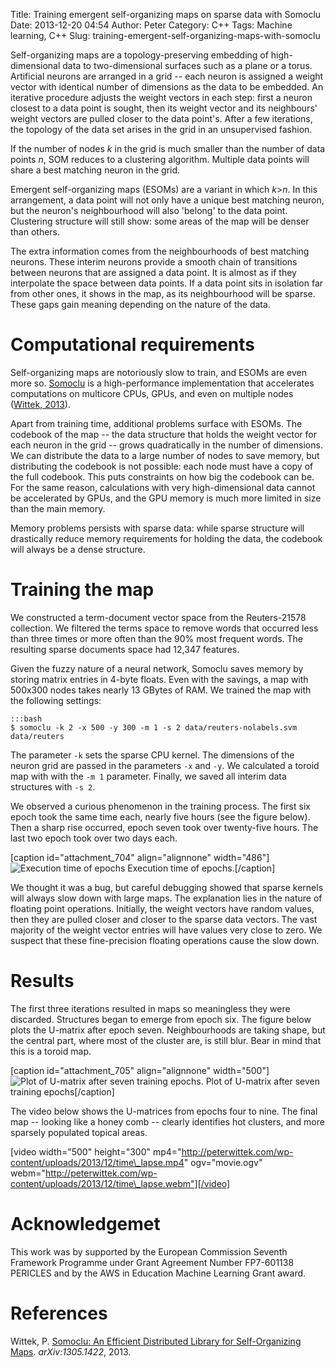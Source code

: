 Title: Training emergent self-organizing maps on sparse data with Somoclu
Date: 2013-12-20 04:54
Author: Peter
Category: C++
Tags: Machine learning, C++
Slug: training-emergent-self-organizing-maps-with-somoclu

Self-organizing maps are a topology-preserving embedding of
high-dimensional data to two-dimensional surfaces such as a plane or a
torus. Artificial neurons are arranged in a grid -- each neuron is
assigned a weight vector with identical number of dimensions as the data
to be embedded. An iterative procedure adjusts the weight vectors in
each step: first a neuron closest to a data point is sought, then its
weight vector and its neighbours' weight vectors are pulled closer to
the data point's. After a few iterations, the topology of the data set
arises in the grid in an unsupervised fashion.

If the number of nodes *k* in the grid is much smaller than the number
of data points *n*, SOM reduces to a clustering algorithm. Multiple data
points will share a best matching neuron in the grid.

Emergent self-organizing maps (ESOMs) are a variant in which *k*\>*n*.
In this arrangement, a data point will not only have a unique best
matching neuron, but the neuron's neighbourhood will also 'belong' to
the data point. Clustering structure will still show: some areas of the
map will be denser than others.

The extra information comes from the neighbourhoods of best matching
neurons. These interim neurons provide a smooth chain of transitions
between neurons that are assigned a data point. It is almost as if they
interpolate the space between data points. If a data point sits in
isolation far from other ones, it shows in the map, as its neighbourhood
will be sparse. These gaps gain meaning depending on the nature of the
data.

Computational requirements
==========================

Self-organizing maps are notoriously slow to train, and ESOMs are even
more so. [Somoclu](http://peterwittek.github.io/somoclu/) is a
high-performance implementation that accelerates computations on
multicore CPUs, GPUs, and even on multiple nodes ([Wittek, 2013](#wittek2013somoclu)).

Apart from training time, additional problems surface with ESOMs. The
codebook of the map -- the data structure that holds the weight vector
for each neuron in the grid -- grows quadratically in the number of
dimensions. We can distribute the data to a large number of nodes to
save memory, but distributing the codebook is not possible: each node
must have a copy of the full codebook. This puts constraints on how big
the codebook can be. For the same reason, calculations with very
high-dimensional data cannot be accelerated by GPUs, and the GPU memory
is much more limited in size than the main memory.

Memory problems persists with sparse data: while sparse structure will
drastically reduce memory requirements for holding the data, the
codebook will always be a dense structure.

Training the map
================

We constructed a term-document vector space from the Reuters-21578
collection. We filtered the terms space to remove words that occurred
less than three times or more often than the 90% most frequent words.
The resulting sparse documents space had 12,347 features.

Given the fuzzy nature of a neural network, Somoclu saves memory by
storing matrix entries in 4-byte floats. Even with the savings, a map
with 500x300 nodes takes nearly 13 GBytes of RAM. We trained the map
with the following settings:

    :::bash
    $ somoclu -k 2 -x 500 -y 300 -m 1 -s 2 data/reuters-nolabels.svm data/reuters

The parameter ``-k`` sets the sparse CPU kernel. The dimensions of the
neuron grid are passed in the parameters ``-x`` and ``-y``. We calculated a
toroid map with with the ``-m 1`` parameter. Finally, we saved all interim
data structures with ``-s 2``.

We observed a curious phenomenon in the training process. The first six
epoch took the same time each, nearly five hours (see the figure below).
Then a sharp rise occurred, epoch seven took over twenty-five hours. The
last two epoch took over two days each.

[caption id="attachment\_704" align="alignnone" width="486"]![Execution
time of
epochs](http://peterwittek.com/wp-content/uploads/2013/12/somoclu-timing.png)
Execution time of epochs.[/caption]

We thought it was a bug, but careful debugging showed that sparse
kernels will always slow down with large maps. The explanation lies in
the nature of floating point operations. Initially, the weight vectors
have random values, then they are pulled closer and closer to the sparse
data vectors. The vast majority of the weight vector entries will have
values very close to zero. We suspect that these fine-precision floating
operations cause the slow down.

Results
=======

The first three iterations resulted in maps so meaningless they were
discarded. Structures began to emerge from epoch six. The figure below
plots the U-matrix after epoch seven. Neighbourhoods are taking shape,
but the central part, where most of the cluster are, is still blur. Bear
in mind that this is a toroid map.

[caption id="attachment\_705" align="alignnone" width="500"]![Plot of
U-matrix after seven training
epochs.](http://peterwittek.com/wp-content/uploads/2013/12/plot-reuters.7.umx_.png)
Plot of U-matrix after seven training epochs[/caption]

The video below shows the U-matrices from epochs four to nine. The final
map -- looking like a honey comb -- clearly identifies hot clusters, and
more sparsely populated topical areas.

[video width="500" height="300"
mp4="http://peterwittek.com/wp-content/uploads/2013/12/time\_lapse.mp4"
ogv="movie.ogv"
webm="http://peterwittek.com/wp-content/uploads/2013/12/time\_lapse.webm"][/video]

Acknowledgemet
==============

This work was by supported by the European Commission Seventh Framework
Programme under Grant Agreement Number FP7-601138 PERICLES and by the
AWS in Education Machine Learning Grant award.

References
==========

<a name="wittek2013somoclu"></a> Wittek, P. [Somoclu: An Efficient Distributed Library for Self-Organizing Maps](http://arxiv.org/abs/1305.1422). *arXiv:1305.1422*, 2013.

